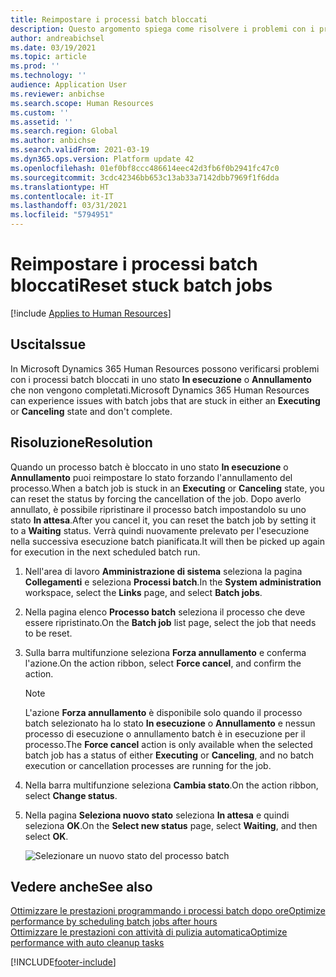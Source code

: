 ```yaml
---
title: Reimpostare i processi batch bloccati
description: Questo argomento spiega come risolvere i problemi con i processi batch bloccati.
author: andreabichsel
ms.date: 03/19/2021
ms.topic: article
ms.prod: ''
ms.technology: ''
audience: Application User
ms.reviewer: anbichse
ms.search.scope: Human Resources
ms.custom: ''
ms.assetid: ''
ms.search.region: Global
ms.author: anbichse
ms.search.validFrom: 2021-03-19
ms.dyn365.ops.version: Platform update 42
ms.openlocfilehash: 01ef0bf8ccc486614eec42d3fb6f0b2941fc47c0
ms.sourcegitcommit: 3cdc42346bb653c13ab33a7142dbb7969f1f6dda
ms.translationtype: HT
ms.contentlocale: it-IT
ms.lasthandoff: 03/31/2021
ms.locfileid: "5794951"
---
```

# <a name="reset-stuck-batch-jobs"></a><span data-ttu-id="cc4fc-103">Reimpostare i processi batch bloccati</span><span class="sxs-lookup"><span data-stu-id="cc4fc-103">Reset stuck batch jobs</span></span>

[!include [Applies to Human Resources](../includes/applies-to-hr.md)]

## <a name="issue"></a><span data-ttu-id="cc4fc-104">Uscita</span><span class="sxs-lookup"><span data-stu-id="cc4fc-104">Issue</span></span>

<span data-ttu-id="cc4fc-105">In Microsoft Dynamics 365 Human Resources possono verificarsi problemi con i processi batch bloccati in uno stato **In esecuzione** o **Annullamento** che non vengono completati.</span><span class="sxs-lookup"><span data-stu-id="cc4fc-105">Microsoft Dynamics 365 Human Resources can experience issues with batch jobs that are stuck in either an **Executing** or **Canceling** state and don't complete.</span></span>

## <a name="resolution"></a><span data-ttu-id="cc4fc-106">Risoluzione</span><span class="sxs-lookup"><span data-stu-id="cc4fc-106">Resolution</span></span>

<span data-ttu-id="cc4fc-107">Quando un processo batch è bloccato in uno stato **In esecuzione** o **Annullamento** puoi reimpostare lo stato forzando l'annullamento del processo.</span><span class="sxs-lookup"><span data-stu-id="cc4fc-107">When a batch job is stuck in an **Executing** or **Canceling** state, you can reset the status by forcing the cancellation of the job.</span></span> <span data-ttu-id="cc4fc-108">Dopo averlo annullato, è possibile ripristinare il processo batch impostandolo su uno stato **In attesa**.</span><span class="sxs-lookup"><span data-stu-id="cc4fc-108">After you cancel it, you can reset the batch job by setting it to a **Waiting** status.</span></span> <span data-ttu-id="cc4fc-109">Verrà quindi nuovamente prelevato per l'esecuzione nella successiva esecuzione batch pianificata.</span><span class="sxs-lookup"><span data-stu-id="cc4fc-109">It will then be picked up again for execution in the next scheduled batch run.</span></span>

1. <span data-ttu-id="cc4fc-110">Nell'area di lavoro **Amministrazione di sistema** seleziona la pagina **Collegamenti** e seleziona **Processi batch**.</span><span class="sxs-lookup"><span data-stu-id="cc4fc-110">In the **System administration** workspace, select the **Links** page, and select **Batch jobs**.</span></span>

2. <span data-ttu-id="cc4fc-111">Nella pagina elenco **Processo batch** seleziona il processo che deve essere ripristinato.</span><span class="sxs-lookup"><span data-stu-id="cc4fc-111">On the **Batch job** list page, select the job that needs to be reset.</span></span>

3. <span data-ttu-id="cc4fc-112">Sulla barra multifunzione seleziona **Forza annullamento** e conferma l'azione.</span><span class="sxs-lookup"><span data-stu-id="cc4fc-112">On the action ribbon, select **Force cancel**, and confirm the action.</span></span>

   > [!NOTE]
   > <span data-ttu-id="cc4fc-113">L'azione **Forza annullamento** è disponibile solo quando il processo batch selezionato ha lo stato **In esecuzione** o **Annullamento** e nessun processo di esecuzione o annullamento batch è in esecuzione per il processo.</span><span class="sxs-lookup"><span data-stu-id="cc4fc-113">The **Force cancel** action is only available when the selected batch job has a status of either **Executing** or **Canceling**, and no batch execution or cancellation processes are running for the job.</span></span>

4. <span data-ttu-id="cc4fc-114">Nella barra multifunzione seleziona **Cambia stato**.</span><span class="sxs-lookup"><span data-stu-id="cc4fc-114">On the action ribbon, select **Change status**.</span></span>

5. <span data-ttu-id="cc4fc-115">Nella pagina **Seleziona nuovo stato** seleziona **In attesa** e quindi seleziona **OK**.</span><span class="sxs-lookup"><span data-stu-id="cc4fc-115">On the **Select new status** page, select **Waiting**, and then select **OK**.</span></span>

   ![Selezionare un nuovo stato del processo batch](./media/hr-admin-reset-batch-job-status.png)

## <a name="see-also"></a><span data-ttu-id="cc4fc-117">Vedere anche</span><span class="sxs-lookup"><span data-stu-id="cc4fc-117">See also</span></span>

[<span data-ttu-id="cc4fc-118">Ottimizzare le prestazioni programmando i processi batch dopo ore</span><span class="sxs-lookup"><span data-stu-id="cc4fc-118">Optimize performance by scheduling batch jobs after hours</span></span>](hr-admin-troubleshooting-batch-jobs.md)<br>
[<span data-ttu-id="cc4fc-119">Ottimizzare le prestazioni con attività di pulizia automatica</span><span class="sxs-lookup"><span data-stu-id="cc4fc-119">Optimize performance with auto cleanup tasks</span></span>](hr-admin-troubleshooting-batch-history.md)


[!INCLUDE[footer-include](../includes/footer-banner.md)]
